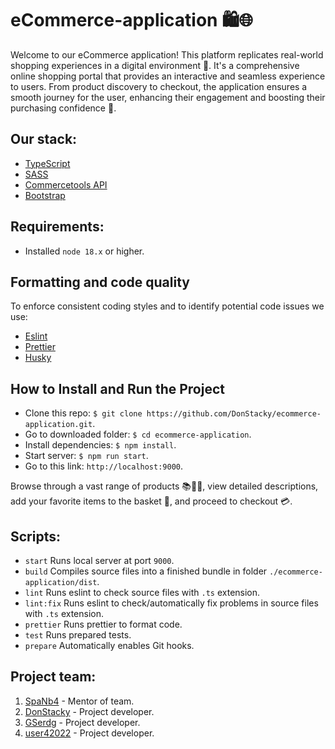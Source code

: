 # eCommerce-application 🛍️🌐

Welcome to our eCommerce application! This platform replicates real-world shopping experiences in a digital environment 🏪. It's a comprehensive online shopping portal that provides an interactive and seamless experience to users. From product discovery to checkout, the application ensures a smooth journey for the user, enhancing their engagement and boosting their purchasing confidence 🚀.

 ## Our stack:
 - [TypeScript](https://www.typescriptlang.org/)
 - [SASS](https://sass-lang.com/)
 - [Commercetools API](https://docs.commercetools.com/api/)
 - [Bootstrap](https://getbootstrap.com/)

## Requirements:

- Installed `node 18.x` or higher.

## Formatting and code quality

To enforce consistent coding styles and to identify potential code issues we use:

- [Eslint](https://eslint.org/)
- [Prettier](https://prettier.io/)
- [Husky](https://typicode.github.io/husky/)

## How to Install and Run the Project

-   Clone this repo: `$ git clone https://github.com/DonStacky/ecommerce-application.git`.
-   Go to downloaded folder:  `$ cd ecommerce-application`.
-   Install dependencies:  `$ npm install`.
-   Start server:  `$ npm run start`.
-   Go to this link:  `http://localhost:9000`.

Browse through a vast range of products 📚👗👟, view detailed descriptions, add your favorite items to the basket 🛒, and proceed to checkout 💳.
 

## Scripts:
- `start` Runs local server at port `9000`.
- `build` Compiles source files into a finished bundle in folder `./ecommerce-application/dist`.
- `lint` Runs eslint to check source files with `.ts` extension.
- `lint:fix` Runs eslint to check/automatically fix problems  in source files with `.ts` extension.
- `prettier` Runs prettier to format code.
- `test` Runs prepared tests.
- `prepare` Automatically enables Git hooks.

## Project team:
1. [SpaNb4](https://github.com/SpaNb4) - Mentor of team.
2. [DonStacky](https://github.com/DonStacky) - Project developer.
3. [GSerdg](https://github.com/GSerdg) - Project developer.
4. [user42022](https://github.com/user42022) - Project developer.

